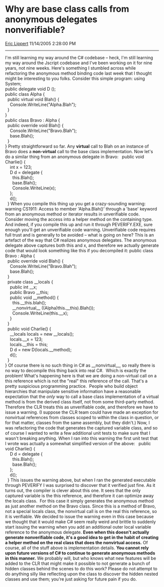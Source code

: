 <div id="page">

# Why are base class calls from anonymous delegates nonverifiable?

[Eric Lippert](https://social.msdn.microsoft.com/profile/Eric%20Lippert) 11/14/2005 2:28:00 PM

-----

<div id="content">

I'm still learning my way around the C\# codebase – heck, I'm still learning my way around the Jscript codebase and I've been working on it for nine years, not nine weeks. Here's something I stumbled across while refactoring the anonymous method binding code last week that I thought might be interesting to you folks. Consider this simple program: using System;  
public delegate void D ();  
public class Alpha {  
  public virtual void Blah() {  
    Console.WriteLine("Alpha.Blah");  
  }  
}  
public class Bravo : Alpha {  
  public override void Blah() {  
    Console.WriteLine("Bravo.Blah");  
    base.Blah();  
  }  
} Pretty straightforward so far. Any **virtual** call to Blah on an instance of Bravo does a **non-virtual** call to the base class implementation. Now let's do a similar thing from an anonymous delegate in Bravo:   public void Charlie() {  
    int x = 123;  
    D d = delegate {  
      this.Blah();  
      base.Blah();  
      Console.WriteLine(x);  
    };  
    d();  
  } When you compile this thing up you get a crazy-sounding warning: warning CS1911: Access to member 'Alpha.Blah()' through a 'base' keyword from an anonymous method or iterator results in unverifiable code. Consider moving the access into a helper method on the containing type. And indeed, if you compile this up and run it through PEVERIFY.EXE, sure enough you'll get an unverifiable code warning. Unverifiable code requires full trust and is generally to be avoided – what is going on here? This is an artefact of the way that C\# realizes anonymous delegates. The anonymous delegate above captures both this and x, and therefore we actually generate code that would look something like this if you decompiled it: public class Bravo : Alpha {  
  public override void Blah() {  
    Console.WriteLine("Bravo.Blah");  
    base.Blah();  
  }  
  private class \_\_locals {  
    public int \_\_x;  
    public Bravo \_\_this;  
    public void \_\_method() {  
      this.\_\_this.blah();  
      \_\_nonvirtual\_\_ ((Alpha)this.\_\_this).Blah());  
      Console.WriteLine(this.\_\_x);  
    }  
  }  
  public void Charlie() {  
    \_\_locals locals = new \_\_locals();  
    locals.\_\_x = 123;  
    locals.\_\_this = this;  
    D d = new D(locals.\_\_method);  
    d();  
  }  
} Of course there is no such thing in C\# as \_\_nonvirtual\_\_, so really there is no way to decompile this thing back into real C\#.  Which is exactly the problem\! What's happening here is that we are doing a non-virtual call on a this reference which is not the "real" this reference of the call. That's a pretty suspicious programming practice.  People who build object hierarchies that manipulate sensitive information have a reasonable expectation that the *only* way to call a base class implementation of a virtual method is from the derived class itself, not from some third-party method.  Therefore the CLR treats this as unverifiable code, and therefore we have to issue a warning. (I suppose the CLR team could have made an exception for nonvirtual references from classes scoped to within the class in question, or for that matter, classes from the same assembly, but they didn't.) Now, I was refactoring the code that generates the captured variable class, and so of course I wanted to write a few additional unit tests to make sure that I wasn't breaking anything. When I ran into this warning the first unit test that I wrote was actually a somewhat simplified version of the above:   public void Charlie() {  
    D d = delegate {  
      this.Blah();  
      base.Blah();  
    };  
    d();  
  } This issues the warning above, but when I ran the generated executable through PEVERIFY I was surprised to discover that it verified just fine. As it turns out, the compiler is clever about this one. It sees that the only captured variable is the this reference, and therefore it can optimize away the locals class.  For this case it simply generates the anonymous method as just another method on the Bravo class. Since this is a method of Bravo, not a special locals class, the nonvirtual call is on the real this reference, so it is verifiable. We decided to issue the warning even in this case because we thought that it would make C\# seem really weird and brittle to suddenly start issuing the warning when you add an additional outer local variable reference to the anonymous delegate. **Even when this doesn't actually generate nonverifiable code, it's a good idea to get in the habit of creating a helper method on the real class that does the nonvirtual access.** Of course, all of the stuff above is implementation details. **You cannot rely upon future versions of C\# to continue to generate anonymous methods in this manner.** We probably will, but who knows what new features will be added to the CLR that might make it possible to not generate a bunch of hidden classes behind the scenes to do this work? Please do not attempt to do anything silly like reflecting upon the class to discover the hidden nested classes and use them; you're just asking for future pain if you do.

</div>

</div>

